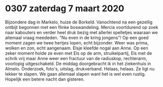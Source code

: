 # 0307 zaterdag 7 maart 2020
Bijzondere dag in Markelo, huize de Borkeld. Vanochtend na een gezellig ontbijt begonnen met een flinke boswandeling. Mercia voortdurend op zoek naar kabouters en verder heel druk bezig met allerlei spelletjes waaraan we allemaal vraag meededen. "Nu even in de kring jongens"! Op een goed moment zagen we twee hertjes lopen, echt bijzonder. Weer was prima, wolken en zon, echt aangenaam. Elsje kleefde nogal aan Anne. Op een zeker moment holde ze even met Els op de arm, struikelpartij, Els met de schrik vrij maar Anne weer een fractuur van de radiuskop, rechterarm, voorlopig uitgeschakeld. De middag doorgebracht ik in het ziekenhuis in Almelo. Onderzoek, foto's, uitslag, drukverband. Helaas, helaas. Ze ligt nu lekker te slapen. We gaan allemaal slapen want het is wel even rustig. Hopelijk een betere nacht dan gisteren.